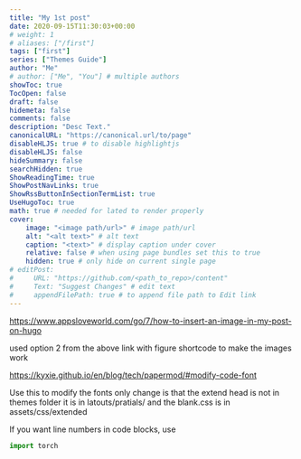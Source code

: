 ```yaml
---
title: "My 1st post"
date: 2020-09-15T11:30:03+00:00
# weight: 1
# aliases: ["/first"]
tags: ["first"]
series: ["Themes Guide"]
author: "Me"
# author: ["Me", "You"] # multiple authors
showToc: true
TocOpen: false
draft: false
hidemeta: false
comments: false
description: "Desc Text."
canonicalURL: "https://canonical.url/to/page"
disableHLJS: true # to disable highlightjs
disableHLJS: false
hideSummary: false
searchHidden: true
ShowReadingTime: true
ShowPostNavLinks: true
ShowRssButtonInSectionTermList: true
UseHugoToc: true
math: true # needed for lated to render properly
cover:
    image: "<image path/url>" # image path/url
    alt: "<alt text>" # alt text
    caption: "<text>" # display caption under cover
    relative: false # when using page bundles set this to true
    hidden: true # only hide on current single page
# editPost:
#     URL: "https://github.com/<path_to_repo>/content"
#     Text: "Suggest Changes" # edit text
#     appendFilePath: true # to append file path to Edit link
---
```


https://www.appsloveworld.com/go/7/how-to-insert-an-image-in-my-post-on-hugo

used option 2 from the above link with figure shortcode to make the images work


https://kyxie.github.io/en/blog/tech/papermod/#modify-code-font

Use this to modify the fonts only change is that the extend head is not in themes folder it is in latouts/pratials/ and the blank.css is in assets/css/extended 

If you want line numbers in code blocks, use

```python linenos
import torch
```
